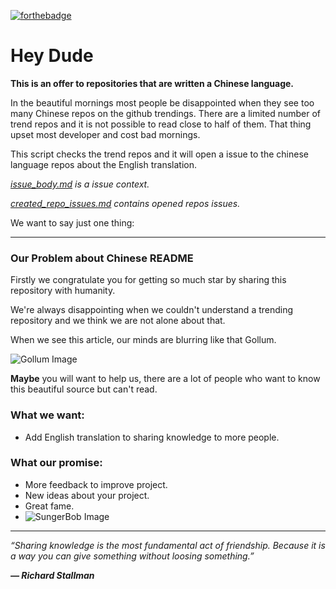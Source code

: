 [![forthebadge](https://forthebadge.com/images/badges/built-with-love.svg)](https://forthebadge.com)
# Hey Dude 

**This is an offer to repositories that are written a Chinese language.**

In the beautiful mornings most people be disappointed when they see too many Chinese repos on the github trendings. There are a limited number of trend repos and it is not possible to read close to half of them. That thing upset most developer and cost bad mornings.

This script checks the trend repos and it will open a issue to the chinese language repos about the English translation. 

_[issue_body.md](https://github.com/us/hey-dude/blob/master/issue_body.md) is a issue context._

_[created_repo_issues.md](https://github.com/us/hey-dude/blob/master/created_repo_issues.md) contains opened repos issues._

We want to say just one thing:

---

### Our Problem about Chinese README

Firstly we congratulate you for getting so much star by sharing this repository with humanity.

We're always disappointing when we couldn't understand a trending repository and we think we are not alone about that. 

When we see this article, our minds are blurring like that Gollum.

![Gollum Image](https://media.giphy.com/media/V4uGHRgz0zi6Y/giphy-downsized-large.gif)

**Maybe** you will want to help us, there are a lot of people who want to know this beautiful source but can't read.

### What we want:
 - Add English translation to sharing knowledge to more people.

### What our promise:
 - More feedback to improve project.
 - New ideas about your project.
 - Great fame.
 - ![SungerBob Image](https://media.giphy.com/media/3o7absbD7PbTFQa0c8/source.gif)

---

_“Sharing knowledge is the most fundamental act of friendship. Because it is a way you can give something without loosing something.”_

_**— Richard Stallman**_
